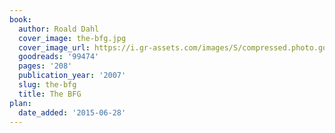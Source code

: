 ```yaml
---
book:
  author: Roald Dahl
  cover_image: the-bfg.jpg
  cover_image_url: https://i.gr-assets.com/images/S/compressed.photo.goodreads.com/books/1399555963l/99474._SX98_.jpg
  goodreads: '99474'
  pages: '208'
  publication_year: '2007'
  slug: the-bfg
  title: The BFG
plan:
  date_added: '2015-06-28'
---
```

